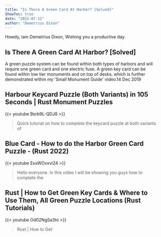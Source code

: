 ```yaml
---
title: "Is There A Green Card At Harbor? [Solved]"
ShowToc: true 
date: "2022-07-12"
author: "Demetrius Dixon" 
---
```


Howdy, iam Demetrius Dixon, Wishing you a productive day.
## Is There A Green Card At Harbor? [Solved]
A green puzzle system can be found within both types of harbors and will require one green card and one electric fuse. A green key card can be found within low tier monuments and on top of desks, which is further demonstrated within my 'Small Monument Guide' video.14 Dec 2019

## Harbour Keycard Puzzle (Both Variants) in 105 Seconds | Rust Monument Puzzles
{{< youtube Bsrb9L-QDJ8 >}}
>Quick tutorial on how to complete the keycard puzzle at both variants of 

## Blue Card - How to do the Harbor Green Card Puzzle - (Rust 2022)
{{< youtube ExsWOvxvi24 >}}
>Hello everyone. In this video I will be showing you guys how to complete the 

## Rust | How to Get Green Key Cards & Where to Use Them, All Green Puzzle Locations (Rust Tutorials)
{{< youtube Od02NgSa3to >}}
>Rust | How to Get 

